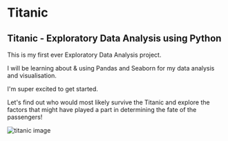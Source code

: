 # Titanic  
## Titanic - Exploratory Data Analysis using Python  

This is my first ever Exploratory Data Analysis project.   

I will be learning about & using Pandas and Seaborn for my data analysis and visualisation.  

I'm super excited to get started.  

Let's find out who would most likely survive the Titanic and explore the factors that might have played a part in determining the fate of the passengers!  

![titanic image](https://www.bestcoloringpagesforkids.com/wp-content/uploads/2013/07/Titanic-Coloring-Page.gif)
